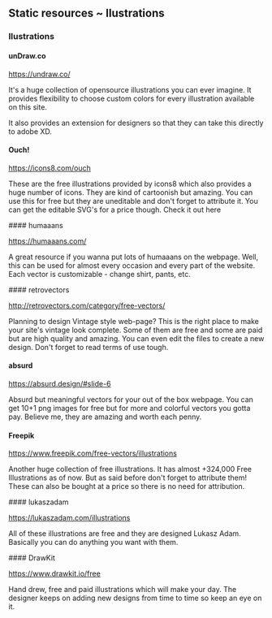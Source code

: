 
## Static resources ~ Ilustrations

### Ilustrations

#### unDraw.co

<https://undraw.co/>

It's a huge collection of opensource illustrations you can ever imagine. It provides flexibility to
choose custom colors for every illustration available on this site.

It also provides an extension for designers so that they can take this directly to adobe XD.

#### Ouch!

<https://icons8.com/ouch>

These are the free illustrations provided by icons8 which also provides a huge number of icons. They
are kind of cartoonish but amazing. You can use this for free but they are uneditable and don't
forget to attribute it. You can get the editable SVG's for a price though. Check it out here



#### humaaans

<https://humaaans.com/>

A great resource if you wanna put lots of humaaans on the webpage.  Well, this can be used for
almost every occasion and every part of the website. Each vector is customizable - change shirt,
pants, etc.


#### retrovectors

<http://retrovectors.com/category/free-vectors/>

Planning to design Vintage style web-page? This is the right place to make your site's vintage look
complete. Some of them are free and some are paid but are high quality and amazing. You can even
edit the files to create a new design. Don't forget to read terms of use tough.

#### absurd

<https://absurd.design/#slide-6>

Absurd but meaningful vectors for your out of the box webpage. You can get 10+1 png images for free
but for more and colorful vectors you gotta pay. Believe me, they are amazing and worth each penny.


#### Freepik

<https://www.freepik.com/free-vectors/illustrations>

Another huge collection of free illustrations. It has almost +324,000 Free Illustrations as of now.
But as said before don't forget to attribute them! These can also be bought at a price so there is
no need for attribution.

#### lukaszadam

<https://lukaszadam.com/illustrations>

All of these illustrations are free and they are designed Lukasz Adam. Basically you can do anything
you want with them.

#### DrawKit

<https://www.drawkit.io/free>

Hand drew, free and paid illustrations which will make your day. The designer keeps on adding new
designs from time to time so keep an eye on it.
